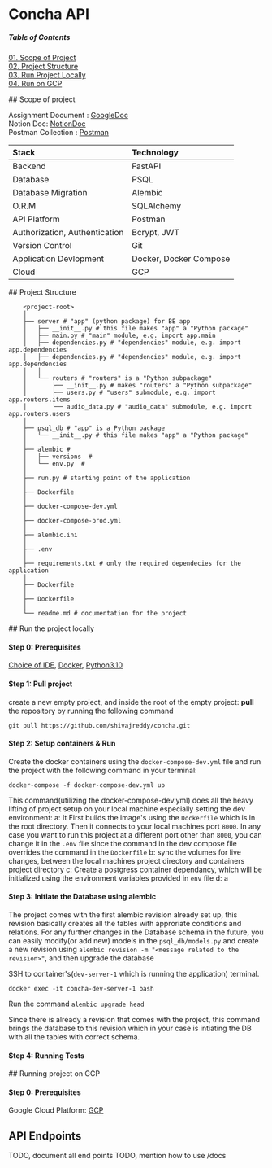 # Concha API

##### Table of Contents  
[01. Scope of Project](#Scope)  
[02. Project Structure](#projectstructure)  
[03. Run Project Locally](#runlocally)  
[04. Run on GCP](#rungcp)  


<a name="Scope"/>
## Scope of project

Assignment Document : [GoogleDoc](https://docs.google.com/document/d/1Ucla0d4T7ykzz40NQbfbNpDTVlFaOqGh4y7P9nX16Ls/edit)  
Notion Doc: [NotionDoc](https://www.notion.so/shivareddy/Concha-Backend-Engineer-Test-Q-Discussion-93fe3866ca8f49c0bf88654983df8773)  
Postman Collection : [Postman](https://www.postman.com/blue-comet-93782/workspace/myspace/collection/19132019-dafc3e8a-2e92-48ad-9781-5bdb5c0967e5?action=share&creator=19132019)  

| Stack                         | Technology             |
|:----------------------------- |:---------------------- |
| Backend                       | FastAPI                |
| Database                      | PSQL                   |
| Database Migration            | Alembic                |
| O.R.M                         | SQLAlchemy             |
| API Platform                  | Postman                |
| Authorization, Authentication | Bcrypt, JWT            |
| Version Control               | Git                    |
| Application Devlopment        | Docker, Docker Compose |
| Cloud                         | GCP                    |

<a name="projectstructure"/>
## Project Structure

```
	<project-root>
	│  
	├── server # "app" (python package) for BE app 
	│   ├── __init__.py # this file makes "app" a "Python package" 
	│   ├── main.py # "main" module, e.g. import app.main 
	│   ├── dependencies.py # "dependencies" module, e.g. import app.dependencies 
	│   ├── dependencies.py # "dependencies" module, e.g. import app.dependencies 
	│   │ 
	│   └── routers # "routers" is a "Python subpackage" 
	│       ├── __init__.py # makes "routers" a "Python subpackage" 
	│       ├── users.py # "users" submodule, e.g. import app.routers.items 
	│       └── audio_data.py # "audio_data" submodule, e.g. import app.routers.users 
	│  
	├── psql_db # "app" is a Python package 
	│   └── __init__.py # this file makes "app" a "Python package" 
	│  
	├── alembic # 
	│   ├── versions  #
	│   └── env.py  #
	│  
	├── run.py # starting point of the application 
	│  
	├── Dockerfile
	│  
	├── docker-compose-dev.yml
	│  
	├── docker-compose-prod.yml
	│  
	├── alembic.ini
	│  
	├── .env
	│  
	├── requirements.txt # only the required dependecies for the application
	│  
	├── Dockerfile
	│  
	├── Dockerfile
	│  
	└── readme.md # documentation for the project
```

<a name="runlocally"/>
## Run the project locally

#### Step 0: Prerequisites
[Choice of IDE](https://www.jetbrains.com/products/#type=ide), [Docker](https://www.docker.com/), [Python3.10](https://www.python.org/downloads/)

#### Step 1: Pull project
create a new empty project, and inside the root of the empty project: **pull** the repository by running the following command
```
git pull https://github.com/shivajreddy/concha.git
```

#### Step 2: Setup containers & Run
Create the docker containers using the `docker-compose-dev.yml` file and run the project with the following command in your terminal:
```
docker-compose -f docker-compose-dev.yml up
```

This command(utilizing the docker-compose-dev.yml) does all the heavy lifting of project setup on your local machine especially setting the dev environment:
	a: It First builds the image's using the `Dockerfile` which is in the root directory. Then it connects to your local machines port `8000`. In any case you want to run this project at a different port other than `8000`, you can change it in the `.env` file since the command in the dev compose file overrides the command in the `Dockerfile`
	b: sync the volumes for live changes, between the local machines project directory and containers project directory
	c: Create a postgress container dependancy, which will be initialized using the environment variables provided in `env` file
	d: a

#### Step 3: Initiate the Database using alembic
The project comes with the first alembic revision already set up, this revision basically creates all the tables with approriate conditions and relations. For any further changes in the Database schema in the future, you can easily modify(or add new) models in the `psql_db/models.py` and create a new revision using `alembic revision -m "<message related to the revision>"`, and then upgrade the database 

SSH to container's(`dev-server-1` which is running the application) terminal.
```
docker exec -it concha-dev-server-1 bash
```

Run the command
`alembic upgrade head`

Since there is already a revision that comes with the project, this command brings the database to this revision which in your case is intiating the DB with all the tables with correct schema.

#### Step 4: Running Tests



<a name="rungcp"/>
## Running project on GCP

#### Step 0: Prerequisites
Google Cloud Platform: [GCP](https://cloud.google.com/)  



## API Endpoints

TODO, document all end points
TODO, mention how to use /docs

